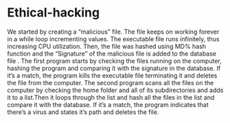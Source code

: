 # Ethical-hacking
We started by creating a “malicious” file. The file keeps on working forever in a while loop incrementing values. 
The executable file runs infinitely, thus increasing CPU utilization. Then, the file was hashed using MD% hash function and the “Signature” of the malicious file is added to the database file .
The first program starts by checking the files running on the computer, hashing the program and comparing it with the signature in the database. 
If it’s a match, the program kills the executable file terminating it and deletes the file from the computer.
The second program scans all the files on the computer by checking the home folder and all of its subdirectories and adds it to a list.Then it loops through the list and hash all the files in the list and compare it with the database.
If it’s a match, the program indicates that there’s a virus and states it’s path and deletes the file.
